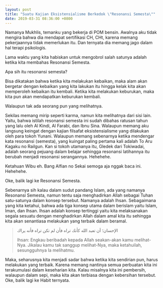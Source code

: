 ```yaml
---
layout: post
title: "Suatu Kajian Eksistensialisme Berkedok \"Resonansi Semesta\""
date: 2019-03-31 08:36:00 +0800
---
```


Namanya Mukhlis, temanku yang bekerja di POM bensin. Awalnya aku tidak mengira bahwa dia mendapat sertifikasi CH, CHt, karena memang pekerjaannya tidak memerlukan itu. Dan ternyata dia memang jago dalam hal terapi psikologis.

Lama waktu yang kita habiskan untuk mengobrol salah satunya adalah ketika kita membahas Resonansi Semesta.

Apa sih itu resonansi semesta?

Bisa dikatakan bahwa ketika kita melakukan kebaikan, maka alam akan bergetar dengan kebaikan yang kita lakukan itu hingga kelak kita akan memperoleh kebaikan itu kembali. Ketika kita melakukan keburukan, maka kita pun akan mendapatkan keburukan kembali.

Walaupun tak ada seorang pun yang melihatnya.

Sekilas memang mirip seperti karma, namun kita melihatnya dari sisi lain. Yaitu, bahwa istilah resonansi semesta ini sudah dibahas ratusan tahun yang lalu oleh Al Kindi, Al Farabi, dan Ibnu Sina. Walaupun memang aku langsung keingat dengan kajian filsafat eksistensialisme yang dilakukan oleh para tokoh Yunani. Walaupun memang sebenarnya ketika mendengar kata resonansi (semesta), yang kuingat paling pertama kali adalah To Aru Kagaku no Railgun. Kan si tokoh utamanya itu, Gledek dari Tokiwadai, adalah seorang pejuang dalam belajar sehingga resonansi latihannya itu berubah menjadi resonansi serangannya. Hehehehe.

Ketahuan Wibu eh. Bang Alfian no Sekai semoga aja nggak baca ini. Hehehehe.

Oke, balik lagi ke Resonansi Semesta.

Sebenarnya sih kalau dalam sudut pandang Islam, ada yang namanya Resonansi Semesta, namun tentu saja menghadirkan Allah sebagai Tuhan satu-satunya dalam konsep tersebut. Namanya adalah Ihsan. Sebagaimana yang kita ketahui, bahwa ada tiga konsep utama dalam berislam yaitu Islam, Iman, dan Ihsan. Ihsan adalah konsep tertinggi yaitu kita melaksanakan segala sesuatu dengan menghadirkan Allah dalam amal kita itu sehingga kita akan senantiasa melakukan yang terbaik dalam beramal.

> الإحسان؛ أن تعبد الله كأنك تراه فأن لم تكن تراه فأنه يراك
>
> Ihsan: Engkau beribadah kepada Allah seakan-akan kamu melihat-Nya. Jikalau kamu tak sanggup melihat-Nya, maka ketahuilah, sesungguhnya Ia melihatmu.

Maka, seharusnya kita menjadi sadar bahwa ketika kita sendirian pun, harus melakukan yang terbaik. Karena memang nantinya semua perbuatan kita ini terakumulasi dalam keseharian kita. Kalau misalnya kita ini pembersih, walaupun dalam sepi, maka kita akan terbiasa dengan kebersihan tersebut. Oke, balik lagi ke Habit ternyata.
